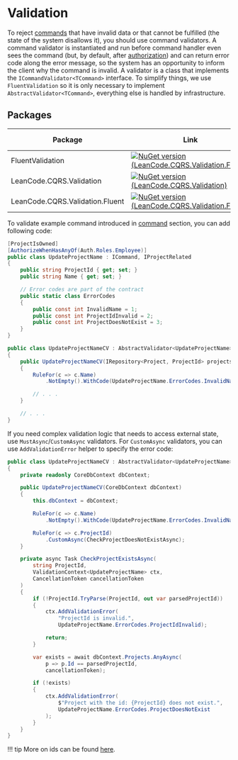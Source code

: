 # Validation

To reject [commands] that have invalid data or that cannot be fulfilled (the state of the system disallows it), you should use command validators. A command validator is instantiated and run before command handler even sees the command (but, by default, after [authorization]) and can return error code along the error message, so the system has an opportunity to inform the client why the command is invalid. A validator is a class that implements the `ICommandValidator<TCommand>` interface. To simplify things, we use `FluentValidation` so it is only necessary to implement `AbstractValidator<TCommand>`, everything else is handled by infrastructure.

## Packages

| Package | Link | Application in section |
| --- | ----------- | ----------- |
| FluentValidation | [![NuGet version (LeanCode.CQRS.Validation.Fluent)](https://img.shields.io/nuget/vpre/FluentValidation.svg?style=flat-square&logo=nuget)](https://www.nuget.org/packages/FluentValidation/11.8.0/) | Validation |
| LeanCode.CQRS.Validation | [![NuGet version (LeanCode.CQRS.Validation)](https://img.shields.io/nuget/vpre/LeanCode.CQRS.Validation.svg?style=flat-square&logo=nuget)](https://www.nuget.org/packages/LeanCode.CQRS.Validation/8.0.2260-preview/) | `ICommandValidator` |
| LeanCode.CQRS.Validation.Fluent | [![NuGet version (LeanCode.CQRS.Validation.Fluent)](https://img.shields.io/nuget/vpre/LeanCode.CQRS.Validation.Fluent.svg?style=flat-square&logo=nuget)](https://www.nuget.org/packages/LeanCode.CQRS.Validation.Fluent/8.0.2260-preview/) | `AbstractValidator` |

To validate example command introduced in [command] section, you can add following code:

```csharp
[ProjectIsOwned]
[AuthorizeWhenHasAnyOf(Auth.Roles.Employee)]
public class UpdateProjectName : ICommand, IProjectRelated
{
    public string ProjectId { get; set; }
    public string Name { get; set; }

    // Error codes are part of the contract
    public static class ErrorCodes
    {
        public const int InvalidName = 1;
        public const int ProjectIdInvalid = 2;
        public const int ProjectDoesNotExist = 3;
    }
}
```

```csharp
public class UpdateProjectNameCV : AbstractValidator<UpdateProjectName>
{
    public UpdateProjectNameCV(IRepository<Project, ProjectId> projects)
    {
        RuleFor(c => c.Name)
            .NotEmpty().WithCode(UpdateProjectName.ErrorCodes.InvalidName);

        // . . .
    }

    // . . .
}
```

If you need complex validation logic that needs to access external state, use `MustAsync`/`CustomAsync` validators. For `CustomAsync` validators, you can use `AddValidationError` helper to specify the error code:

```csharp
public class UpdateProjectNameCV : AbstractValidator<UpdateProjectName>
{
    private readonly CoreDbContext dbContext;

    public UpdateProjectNameCV(CoreDbContext dbContext)
    {
        this.dbContext = dbContext;

        RuleFor(c => c.Name)
            .NotEmpty().WithCode(UpdateProjectName.ErrorCodes.InvalidName);

        RuleFor(c => c.ProjectId)
            .CustomAsync(CheckProjectDoesNotExistAsync);
    }

    private async Task CheckProjectExistsAsync(
        string ProjectId,
        ValidationContext<UpdateProjectName> ctx,
        CancellationToken cancellationToken
    )
    {
        if (!ProjectId.TryParse(ProjectId, out var parsedProjectId))
        {
            ctx.AddValidationError(
                "ProjectId is invalid.",
                UpdateProjectName.ErrorCodes.ProjectIdInvalid);

            return;
        }

        var exists = await dbContext.Projects.AnyAsync(
            p => p.Id == parsedProjectId,
            cancellationToken);

        if (!exists)
        {
            ctx.AddValidationError(
                $"Project with the id: {ProjectId} does not exist.",
                UpdateProjectName.ErrorCodes.ProjectDoesNotExist
            );
        }
    }
}
```

!!! tip
    More on ids can be found [here](../../domain/id/index.md).

[commands]: ../command/index.md
[command]: ../command/index.md
[authorization]: ../authorization/index.md
